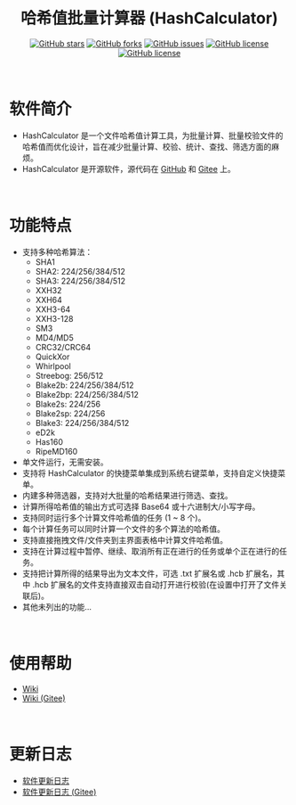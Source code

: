 <div align="center">

# 哈希值批量计算器 (HashCalculator)

[![GitHub stars](https://img.shields.io/github/stars/hrpzcf/HashCalculator?label=Stars&logo=github)](https://github.com/hrpzcf/HashCalculator/stargazers)
[![GitHub forks](https://img.shields.io/github/forks/hrpzcf/HashCalculator?label=Forks&logo=github)](https://github.com/hrpzcf/HashCalculator/network)
[![GitHub issues](https://img.shields.io/github/issues/hrpzcf/HashCalculator?label=Issues&logo=github)](https://github.com/hrpzcf/HashCalculator/issues)
[![GitHub license](https://img.shields.io/github/license/hrpzcf/HashCalculator?color=red&label=License)](https://github.com/hrpzcf/HashCalculator/blob/main/LICENSE)
[![GitHub license](https://img.shields.io/github/v/release/hrpzcf/HashCalculator?label=Release)](https://github.com/hrpzcf/HashCalculator/releases)

</div>

<br/>

# 软件简介

- HashCalculator 是一个文件哈希值计算工具，为批量计算、批量校验文件的哈希值而优化设计，旨在减少批量计算、校验、统计、查找、筛选方面的麻烦。
- HashCalculator 是开源软件，源代码在 [GitHub](https://github.com/hrpzcf/HashCalculator) 和 [Gitee](https://gitee.com/hrpzcf/HashCalculator) 上。 

<br/>

# 功能特点

- 支持多种哈希算法：
    - SHA1
    - SHA2: 224/256/384/512
    - SHA3: 224/256/384/512
    - XXH32
    - XXH64
    - XXH3-64
    - XXH3-128
    - SM3
    - MD4/MD5
    - CRC32/CRC64
    - QuickXor
    - Whirlpool
    - Streebog: 256/512
    - Blake2b: 224/256/384/512
    - Blake2bp: 224/256/384/512
    - Blake2s: 224/256
    - Blake2sp: 224/256
    - Blake3: 224/256/384/512
    - eD2k
    - Has160
    - RipeMD160
- 单文件运行，无需安装。
- 支持将 HashCalculator 的快捷菜单集成到系统右键菜单，支持自定义快捷菜单。
- 内建多种筛选器，支持对大批量的哈希结果进行筛选、查找。
- 计算所得哈希值的输出方式可选择 Base64 或十六进制大/小写字母。
- 支持同时运行多个计算文件哈希值的任务 (1 ~ 8 个)。
- 每个计算任务可以同时计算一个文件的多个算法的哈希值。
- 支持直接拖拽文件/文件夹到主界面表格中计算文件哈希值。
- 支持在计算过程中暂停、继续、取消所有正在进行的任务或单个正在进行的任务。
- 支持把计算所得的结果导出为文本文件，可选 .txt 扩展名或 .hcb 扩展名，其中 .hcb 扩展名的文件支持直接双击自动打开进行校验(在设置中打开了文件关联后)。
- 其他未列出的功能...

<br/>

# 使用帮助

- [Wiki](https://github.com/hrpzcf/HashCalculator/wiki)
- [Wiki (Gitee)](https://gitee.com/hrpzcf/HashCalculator/wikis/Home)

<br />

# 更新日志

- [软件更新日志](https://github.com/hrpzcf/HashCalculator/blob/main/CHANGELOG.md)
- [软件更新日志 (Gitee)](https://gitee.com/hrpzcf/HashCalculator/blob/main/CHANGELOG.md)
